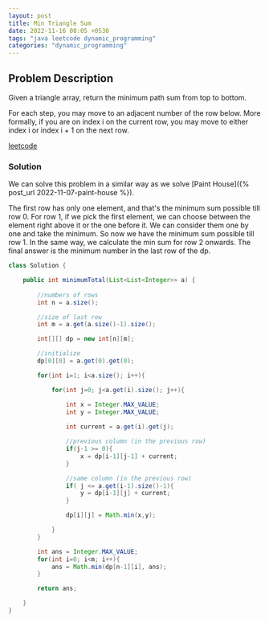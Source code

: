 ```yaml
---
layout: post
title: Min Triangle Sum
date: 2022-11-16 00:05 +0530
tags: "java leetcode dynamic_programming"
categories: "dynamic_programming"
---
```


## Problem Description

Given a triangle array, return the minimum path sum from top to bottom.  

For each step, you may move to an adjacent number of the row below. More formally, if you are on index i on the current row, you may move to either index i or index i + 1 on the next row.  

[leetcode](https://leetcode.com/problems/triangle/description/)  

### Solution

We can solve this problem in a similar way as we solve [Paint House]({% post_url 2022-11-07-paint-house %}).

The first row has only one element, and that's the minimum sum possible till row 0.
For row 1, if we pick the first element, we can choose between the element right above it or the one before it. We can consider them one by one and take the minimum. So now we have the minimum sum possible till row 1. In the same way, we calculate the min sum for row 2 onwards. The final answer is the minimum number in the last row of the dp.

```java
class Solution {

    public int minimumTotal(List<List<Integer>> a) {
   
        //numbers of rows
        int n = a.size(); 

        //size of last row
        int m = a.get(a.size()-1).size(); 

        int[][] dp = new int[n][m];

        //initialize
        dp[0][0] = a.get(0).get(0);

        for(int i=1; i<a.size(); i++){

            for(int j=0; j<a.get(i).size(); j++){

                int x = Integer.MAX_VALUE;
                int y = Integer.MAX_VALUE;
                
                int current = a.get(i).get(j);

                //previous column (in the previous row)
                if(j-1 >= 0){
                    x = dp[i-1][j-1] + current;
                }

                //same column (in the previous row)
                if( j <= a.get(i-1).size()-1){
                    y = dp[i-1][j] + current;
                }

                dp[i][j] = Math.min(x,y);

            }
        }

        int ans = Integer.MAX_VALUE;
        for(int i=0; i<m; i++){
            ans = Math.min(dp[n-1][i], ans);
        }

        return ans;

    }
}
```
